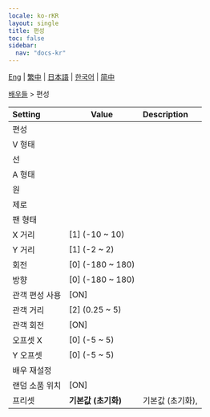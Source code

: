 ```yaml
---
locale: ko-rKR
layout: single
title: 편성
toc: false
sidebar:
  nav: "docs-kr"
---
```

[Eng](/dancexr/menu/2025.4/actors/formation) | [繁中](/tw/dancexr/menu/2025.4/actors/formation) | [日本語](/jp/dancexr/menu/2025.4/actors/formation) | [한국어](/kr/dancexr/menu/2025.4/actors/formation) | [简中](/zh/dancexr/menu/2025.4/actors/formation)

[배우들](../menu#배우들) > 편성



| Setting | Value | Description |
| :--- | --- | :--- |
|<nobr>편성</nobr>|| 
|<nobr>V 형태</nobr>|| 
|<nobr>선</nobr>|| 
|<nobr>A 형태</nobr>|| 
|<nobr>원</nobr>|| 
|<nobr>제로</nobr>|| 
|<nobr>팬 형태</nobr>|| 
|<nobr>X 거리</nobr>| [1] (-10 ~ 10) | 
|<nobr>Y 거리</nobr>| [1] (-2 ~ 2) | 
|<nobr>회전</nobr>| [0] (-180 ~ 180) | 
|<nobr>방향</nobr>| [0] (-180 ~ 180) | 
|<nobr>관객 편성 사용</nobr>| [ON] | 
|<nobr>관객 거리</nobr>| [2] (0.25 ~ 5) | 
|<nobr>관객 회전</nobr>| [ON] | 
|<nobr>오프셋 X</nobr>| [0] (-5 ~ 5) | 
|<nobr>Y 오프셋</nobr>| [0] (-5 ~ 5) | 
|<nobr>배우 재설정</nobr>|| 
|<nobr>랜덤 소품 위치</nobr>| [ON] | 
|<nobr>프리셋</nobr>| **기본값 (초기화)** | 기본값 (초기화),  |
